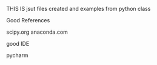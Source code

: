 THIS IS jsut files created and examples from python class

Good References

scipy.org
anaconda.com

good IDE

pycharm

